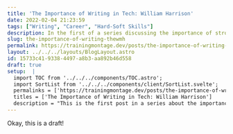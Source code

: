 ```yaml
---
title: 'The Importance of Writing in Tech: William Harrison'
date: 2022-02-04 21:23:59
tags: ["Writing", "Career", "Hard-Soft Skills"]
description: In the first of a series discussing the importance of strong writing skills in the tech industry, we talk with William Harrison, a frontend developer at Engagency
slug: the-importance-of-writing-thewmh
permalink: https://trainingmontage.dev/posts/the-importance-of-writing-in-tech-william-harrison/
layout: ../../../layouts/BlogLayout.astro
id: 15733c41-9338-4497-a8b3-aa892b46d558
draft: true
setup:  |
  import TOC from '../../../components/TOC.astro';
  import SortList from '../../../components/client/SortList.svelte';
  permalinks = ['https://trainingmontage.dev/posts/the-importance-of-writing-in-tech-william-harrison/']
  titles = ['The Importance of Writing in Tech: William Harrison']
  description = "This is the first post in a series about the importance of strong writing skills in the tech industry. Here's a list of all posts in the series:"
---
```


<TOC titles={titles} permalinks={permalinks} description={description} />

Okay, this is a draft!